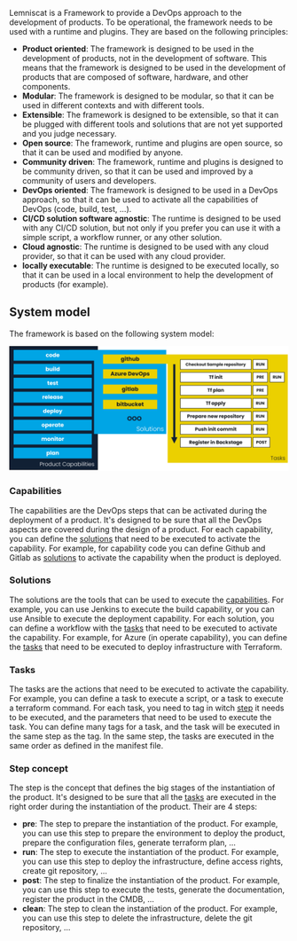 Lemniscat is a Framework to provide a DevOps approach to the development of products. 
To be operational, the framework needs to be used with a runtime and plugins.
They are based on the following principles:

- **Product oriented**: The framework is designed to be used in the development of products, not in the development of software. This means that the framework is designed to be used in the development of products that are composed of software, hardware, and other components.
- **Modular**: The framework is designed to be modular, so that it can be used in different contexts and with different tools.
- **Extensible**: The framework is designed to be extensible, so that it can be plugged with different tools and solutions that are not yet supported and you judge necessary.
- **Open source**: The framework, runtime and plugins are open source, so that it can be used and modified by anyone.
- **Community driven**: The framework, runtime and plugins is designed to be community driven, so that it can be used and improved by a community of users and developers.
- **DevOps oriented**: The framework is designed to be used in a DevOps approach, so that it can be used to activate all the capabilities of DevOps (code, build, test, ...).
- **CI/CD solution software agnostic**: The runtime is designed to be used with any CI/CD solution, but not only if you prefer you can use it with a simple script, a workflow runner, or any other solution.
- **Cloud agnostic**: The runtime is designed to be used with any cloud provider, so that it can be used with any cloud provider.
- **locally executable**: The runtime is designed to be executed locally, so that it can be used in a local environment to help the development of products (for example).

## System model

The framework is based on the following system model:

![system model](img/system-model.png)

### Capabilities

The capabilities are the DevOps steps that can be activated during the deployment of a product. It's designed to be sure that all the DevOps aspects are covered during the design of a product. 
For each capability, you can define the [solutions](#solutions) that need to be executed to activate the capability.
For example, for capability code you can define Github and Gitlab as [solutions](#solutions) to activate the capability when the product is deployed.

### Solutions

The solutions are the tools that can be used to execute the [capabilities](#capabilities). For example, you can use Jenkins to execute the build capability, or you can use Ansible to execute the deployment capability.
For each solution, you can define a workflow with the [tasks](#tasks) that need to be executed to activate the capability.
For example, for Azure (in operate capability), you can define the [tasks](#tasks) that need to be executed to deploy infrastructure with Terraform.

### Tasks

The tasks are the actions that need to be executed to activate the capability. For example, you can define a task to execute a script, or a task to execute a terraform command.
For each task, you need to tag in witch [step](#step-concept) it needs to be executed, and the parameters that need to be used to execute the task.
You can define many tags for a task, and the task will be executed in the same step as the tag.
In the same step, the tasks are executed in the same order as defined in the manifest file.

### Step concept

The step is the concept that defines the big stages of the instantiation of the product. It's designed to be sure that all the [tasks](#tasks) are executed in the right order during the instantiation of the product.
Their are 4 steps:

- **pre**: The step to prepare the instantiation of the product. For example, you can use this step to prepare the environment to deploy the product, prepare the configuration files, generate terraform plan, ...
- **run**: The step to execute the instantiation of the product. For example, you can use this step to deploy the infrastructure, define access rights, create git repository, ...
- **post**: The step to finalize the instantiation of the product. For example, you can use this step to execute the tests, generate the documentation, register the product in the CMDB, ...
- **clean**: The step to clean the instantiation of the product. For example, you can use this step to delete the infrastructure, delete the git repository, ...
